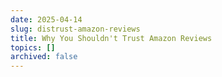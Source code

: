 ```yaml
---
date: 2025-04-14
slug: distrust-amazon-reviews
title: Why You Shouldn't Trust Amazon Reviews
topics: []
archived: false
---
```

